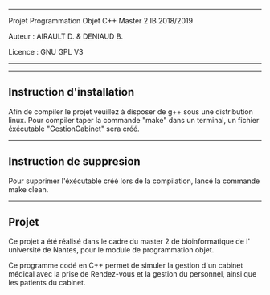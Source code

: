 ******************************************************************************
Projet Programmation Objet C++ Master 2 IB 2018/2019

Auteur : AIRAULT D. & DENIAUD B.

Licence : GNU GPL V3
******************************************************************************

------------------------------------------------------------------------------
Instruction d'installation
------------------------------------------------------------------------------

Afin de compiler le projet veuillez à disposer de g++ sous une distribution linux.
Pour compiler taper la commande "make" dans un terminal, un fichier éxécutable "GestionCabinet" sera créé.

------------------------------------------------------------------------------
Instruction de suppresion
------------------------------------------------------------------------------

Pour supprimer l'éxécutable créé lors de la compilation, lancé la commande make clean.

------------------------------------------------------------------------------
Projet
------------------------------------------------------------------------------

Ce projet a été réalisé dans le cadre du master 2 de bioinformatique de l'
université de Nantes, pour le module de programmation objet.

Ce programme codé en C++ permet de simuler la gestion d'un cabinet médical avec la prise de Rendez-vous et la gestion du personnel, ainsi que les patients du cabinet.

